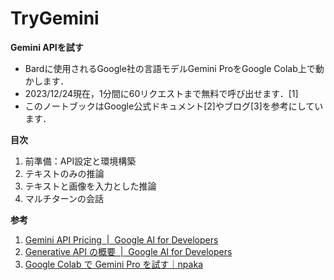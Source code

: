 # TryGemini
**Gemini APIを試す**
- Bardに使用されるGoogle社の言語モデルGemini ProをGoogle Colab上で動かします．
- 2023/12/24現在，1分間に60リクエストまで無料で呼び出せます．[1]
- このノートブックはGoogle公式ドキュメント[2]やブログ[3]を参考にしています．

**目次**
1. 前準備：API設定と環境構築
2. テキストのみの推論
3. テキストと画像を入力とした推論
4. マルチターンの会話

**参考**
1. [Gemini API Pricing  |  Google AI for Developers](https://ai.google.dev/pricing)
2. [Generative API の概要  |  Google AI for Developers](https://ai.google.dev/docs/gemini_api_overview?hl=ja)
3. [Google Colab で Gemini Pro を試す｜npaka](https://note.com/npaka/n/n166bc3df3abc)
